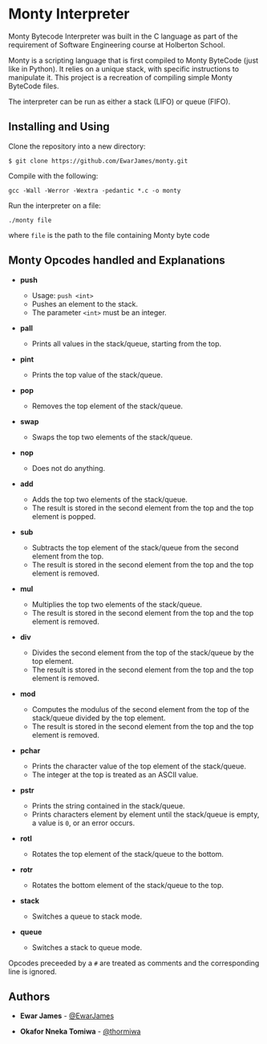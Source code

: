 # Monty Interpreter

Monty Bytecode Interpreter was built in the C language as part of the requirement of Software Engineering course at Holberton School.

Monty is a scripting language that is first compiled to Monty ByteCode (just like in Python). It relies on a unique stack, with specific instructions to manipulate it. This project is a recreation of compiling simple Monty ByteCode files.

The interpreter can be run as either a stack (LIFO) or queue (FIFO).

## Installing and Using

Clone the repository into a new directory:

```
$ git clone https://github.com/EwarJames/monty.git
```
Compile with the following:

```
gcc -Wall -Werror -Wextra -pedantic *.c -o monty
```

Run the interpreter on a file:

```
./monty file
```
 where `file` is the path to the file containing Monty byte code

## Monty Opcodes handled and Explanations

* **push**
  * Usage: `push <int>`
  * Pushes an element to the stack.
  * The parameter `<int>` must be an integer.

* **pall**
  * Prints all values in the stack/queue, starting from the top.

* **pint**
  * Prints the top value of the stack/queue.

* **pop**
  * Removes the top element of the stack/queue.

* **swap**
  * Swaps the top two elements of the stack/queue.

* **nop**
  * Does not do anything.

* **add**
  * Adds the top two elements of the stack/queue.
  * The result is stored in the second element from the top and the top element is popped.

* **sub**
  * Subtracts the top element of the stack/queue from the second element from the top.
  * The result is stored in the second element from the top and the top element is removed.

* **mul**
  * Multiplies the top two elements of the stack/queue.
  * The result is stored in the second element from the top and the top element is removed.

* **div**
  * Divides the second element from the top of the stack/queue by the top element.
  * The result is stored in the second element from the top and the top element is removed.

* **mod**
  * Computes the modulus of the second element from the top of the stack/queue divided by the top element.
  * The result is stored in the second element from the top and the top element is removed.

* **pchar**
  * Prints the character value of the top element of the stack/queue.
  * The integer at the top is treated as an ASCII value.

* **pstr**
  * Prints the string contained in the stack/queue.
  * Prints characters element by element until the stack/queue is empty, a value is `0`, or an error occurs.

* **rotl**
  * Rotates the top element of the stack/queue to the bottom.

* **rotr**
  * Rotates the bottom element of the stack/queue to the top.

* **stack**
  * Switches a queue to stack mode.

* **queue**
  * Switches a stack to queue mode.

Opcodes preceeded by a `#` are treated as comments and the corresponding line is ignored.



## Authors

* **Ewar James** - [@EwarJames](https://github.com/EwarJames)

* **Okafor Nneka Tomiwa** - [@thormiwa](https://github.com/thormiwa)

